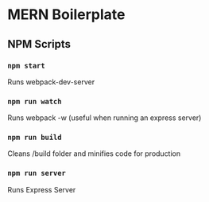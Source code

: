 # MERN Boilerplate

## NPM Scripts

### `npm start`
Runs webpack-dev-server

### `npm run watch`
Runs webpack -w (useful when running an express server)

### `npm run build`
Cleans /build folder and minifies code for production

### `npm run server`
Runs Express Server
